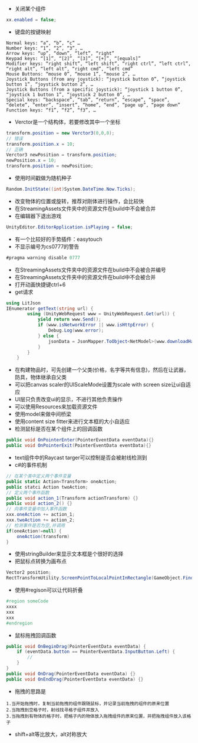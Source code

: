 - 关闭某个组件
```c#
xx.enabled = false;
```
- 键盘的按键映射
```
Normal keys: “a”, “b”, “c” …
Number keys: “1”, “2”, “3”, …
Arrow keys: “up”, “down”, “left”, “right”
Keypad keys: “[1]”, “[2]”, “[3]”, “[+]”, “[equals]”
Modifier keys: “right shift”, “left shift”, “right ctrl”, “left ctrl”, “right alt”, “left alt”, “right cmd”, “left cmd”
Mouse Buttons: “mouse 0”, “mouse 1”, “mouse 2”, …
Joystick Buttons (from any joystick): “joystick button 0”, “joystick button 1”, “joystick button 2”, …
Joystick Buttons (from a specific joystick): “joystick 1 button 0”, “joystick 1 button 1”, “joystick 2 button 0”, …
Special keys: “backspace”, “tab”, “return”, “escape”, “space”, “delete”, “enter”, “insert”, “home”, “end”, “page up”, “page down”
Function keys: “f1”, “f2”, “f3”, …
```
- Verctor是一个结构体，若要修改其中一个坐标
```c#
transform.position = new Verctor3(0,0,0);
// 错误
transform.position.x = 10;
// 正确
Verctor3 newPosition = transform.position;
newPosition.x = 10;
transform.position = newPosition;

```
- 使用时间戳做为随机种子
```c#
Random.InitState((int)System.DateTime.Now.Ticks);
```
- 改变物体的位置或旋转，推荐对刚体进行操作，会比较快
- 在StreamingAssets文件夹中的资源文件在build中不会被合并
- 在编辑器下退出游戏
```c#
UnityEditor.EditorApplication.isPlaying = false;
```
- 有一个比较好的手势插件：easytouch
- 不显示编号为cs0777的警告
```c#
#pragma warning disable 0777
```

- 在StreamingAssets文件夹中的资源文件在build中不会被合并编号
- 在StreamingAssets文件夹中的资源文件在build中不会被合并
- 打开动画快捷键ctrl+6
- get请求
```c#
using LitJson
IEnumerator getText(string url) {
		using (UnityWebRequest www = UnityWebRequest.Get(url)) {
			yield return www.Send();
			if (www.isNetworkError || www.isHttpError) {
				Debug.Log(www.error);
			} else {
				jsonData = JsonMapper.ToObject<NetModel>(www.downloadHandler.text);
			}
		}
	}
```
- 在构建物品时，可先创建一个父类(价格，名字等共有信息)，然后在让武器，防具，物体继承自父类
- 可以把canvas scaler的UIScaleMode设置为scale with screen size让ui自适应
- UI层只负责改变ui的显示，不进行其他负责操作
- 可以使用Resources来加载资源文件
- 使用model来做中间桥梁
- 使用content size fitter来进行文本框的大小自适应
- 检测鼠标是否在某个组件上的回调函数
```c#
public void OnPointerEnter(PointerEventData eventData){}
public void OnPointerExit(PointerEventData eventData){}
```
- text组件中的Raycast targer可以控制是否会被射线检测到
- c#的事件机制
```c#
// 在某个类中定义两个事件变量
public static Action<Transform> oneAction;
public statci Action twoAction;
// 定义两个事件函数
public void action_1(Transform actionTransform) {}
public void action_2() {}
// 向事件变量中加入事件函数
xxx.oneAction += action_1;
xxx.twoAction += action_2;
// 检测事件是否为空,并调用
if(oneAction!=null) {
    oneAction(transform)
}
```
- 使用stringBuilder来显示文本框是个很好的选择
- 把鼠标点转换为画布点
```c#
Vector2 position;
RectTransformUtility.ScreenPointToLocalPointInRectangle(GameObject.Find("Canvas").transform as RectTransform,Input.mousePosition,null,out position);
```
- 使用#regison可以让代码折叠
```c#
#region someCode
xxxx
xxx
xxx
#endregion
```
- 鼠标拖拽回调函数
```c#
public void OnBeginDrag(PointerEventData eventData) {
    if (eventData.button == PointerEventData.InputButton.Left) {
    	//
    }
}
public void OnDrag(PointerEventData eventData) {}
public void OnEndDrag(PointerEventData eventData) {}
```
- 拖拽的思路是
```
1.当开始拖拽时，复制当前拖拽的组件跟随鼠标，并记录当前拖拽的组件的原来位置
2.当拖拽到空格子时，射线找寻格子组件并放入
3.当拖拽到有物体的格子时，把格子内的物体放入拖拽组件的原来位置，并把拖拽组件放入该格子
```
- shift+alt等比放大，alt对称放大
